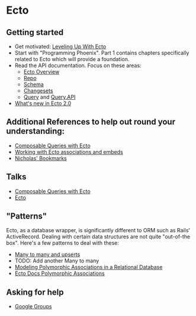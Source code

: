 # Ecto

## Getting started

- Get motivated: [Leveling Up With Ecto](https://www.youtube.com/watch?v=QE7bpqpDoKo)
- Start with "Programming Phoenix". Part 1 contains chapters specifically related to Ecto which will provide a foundation.
- Read the API documentation. Focus on these areas:
  - [Ecto Overview](https://hexdocs.pm/ecto/2.0.0-beta.2/Ecto.html)
  - [Repo](https://hexdocs.pm/ecto/2.0.0-beta.2/Ecto.Repo.html)
  - [Schema](https://hexdocs.pm/ecto/2.0.0-beta.2/Ecto.Schema.html)
  - [Changesets](https://hexdocs.pm/ecto/2.0.0-beta.2/Ecto.Changeset.html)
  - [Query](https://hexdocs.pm/ecto/2.0.0-beta.2/Ecto.Query.html) and [Query.API](https://hexdocs.pm/ecto/2.0.0-beta.2/Ecto.Query.API.html)
- [What's new in Ecto 2.0](http://pages.plataformatec.com.br/ebook-whats-new-in-ecto-2-0)

## Additional References to help out round your understanding:

- [Composable Queries with Ecto](https://blog.drewolson.org/composable-queries-ecto/)
- [Working with Ecto associations and embeds](http://blog.plataformatec.com.br/2015/08/working-with-ecto-associations-and-embeds/)
 - [Nicholas' Bookmarks](https://pinboard.in/u:nicholasjhenry/t:ecto/)

## Talks

- [Composable Queries with Ecto](http://confreaks.tv/videos/elixirconf2015-composable-queries-with-ecto)
- [Ecto](http://confreaks.tv/videos/elixirconfeu2015-ecto)

## "Patterns"

Ecto, as a database wrapper, is significantly different to ORM such as Rails' ActiveRecord. Dealing with certain data structures are not quite "out-of-the box". Here's a few patterns to deal with these:

- [Many to many and upserts](http://blog.plataformatec.com.br/2016/12/many-to-many-and-upserts/)
- TODO: Add another Many to many
- [Modeling Polymorphic Associations in a Relational Database](https://hashrocket.com/blog/posts/modeling-polymorphic-associations-in-a-relational-database)
- [Ecto Docs Polymorphic Associations](https://hexdocs.pm/ecto/Ecto.Schema.html#belongs_to/3-polymorphic-associations)

## Asking for help

- [Google Groups](https://groups.google.com/forum/#!forum/elixir-ecto)
